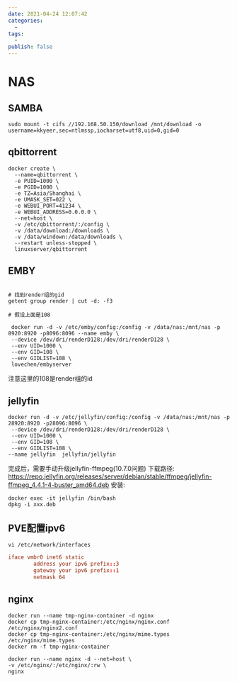 ```yaml
---
date: 2021-04-24 12:07:42
categories:
  - 
tags:
  - 
publish: false
---
```

# NAS

## SAMBA

```shell
sudo mount -t cifs //192.168.50.150/download /mnt/download -o username=kkyeer,sec=ntlmssp,iocharset=utf8,uid=0,gid=0
```

## qbittorrent

```shell
docker create \
  --name=qbittorrent \
  -e PUID=1000 \
  -e PGID=1000 \
  -e TZ=Asia/Shanghai \
  -e UMASK_SET=022 \
  -e WEBUI_PORT=41234 \
  -e WEBUI_ADDRESS=0.0.0.0 \
  --net=host \
  -v /etc/qbittorrent/:/config \
  -v /data/download:/downloads \
  -v /data/windown:/data/downloads \
  --restart unless-stopped \
  linuxserver/qbittorrent
```

## EMBY

```shell

# 找到render组的gid
getent group render | cut -d: -f3

# 假设上面是108

 docker run -d -v /etc/emby/config:/config -v /data/nas:/mnt/nas -p 8920:8920 -p8096:8096 --name emby \
 --device /dev/dri/renderD128:/dev/dri/renderD128 \
 --env UID=1000 \
 --env GID=108 \
 --env GIDLIST=108 \
 lovechen/embyserver
```

注意这里的108是render组的id

## jellyfin

```shell
docker run -d -v /etc/jellyfin/config:/config -v /data/nas:/mnt/nas -p 28920:8920 -p28096:8096 \
 --device /dev/dri/renderD128:/dev/dri/renderD128 \
 --env UID=1000 \
 --env GID=108 \
 --env GIDLIST=108 \
--name jellyfin  jellyfin/jellyfin
```

完成后，需要手动升级jellyfin-ffmpeg(10.7.0问题)
下载路径: https://repo.jellyfin.org/releases/server/debian/stable/ffmpeg/jellyfin-ffmpeg_4.4.1-4-buster_amd64.deb
安装:

```shell
docker exec -it jellyfin /bin/bash
dpkg -i xxx.deb
```

## PVE配置ipv6

```shell
vi /etc/network/interfaces
```

```conf
iface vmbr0 inet6 static
        address your ipv6 prefix::3
        gateway your ipv6 prefix::1
        netmask 64
```

## nginx

```shell
docker run --name tmp-nginx-container -d nginx
docker cp tmp-nginx-container:/etc/nginx/nginx.conf /etc/nginx/nginx2.conf
docker cp tmp-nginx-container:/etc/nginx/mime.types /etc/nginx/mime.types
docker rm -f tmp-nginx-container

docker run --name nginx -d --net=host \
-v /etc/nginx/:/etc/nginx/:rw \
nginx
```
